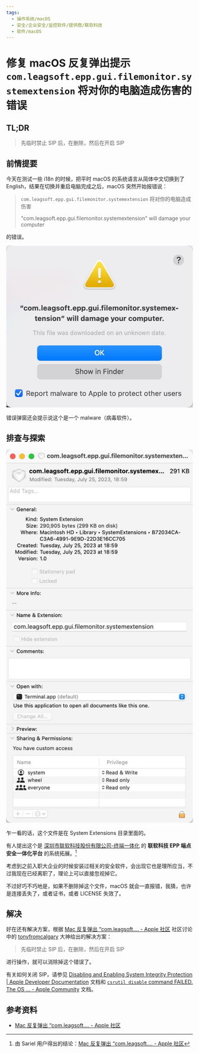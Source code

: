 ```yaml
---
tags:
  - 操作系统/macOS
  - 安全/企业安全/监控软件/提供商/联软科技
  - 软件/macOS
---
```

# 修复 macOS 反复弹出提示 `com.leagsoft.epp.gui.filemonitor.systemextension` 将对你的电脑造成伤害的错误

## TL;DR

> 先临时禁止 SIP 后，在删除，然后在开启 SIP

## 前情提要

今天在测试一些 i18n 的时候，把平时 macOS 的系统语言从简体中文切换到了 English，结果在切换并重启电脑完成之后，macOS 突然开始报错说：

> `com.leagsoft.epp.gui.filemonitor.systemextension` 将对你的电脑造成伤害
> 
> "com.leagsoft.epp.gui.filemonitor.systemextension" will damage your computer

的错误。

![](./assets/fix-macos-com-leagsoft-epp-gui-filemonitor-systemextension-will-damage-your-computer-error-screenshot-1.jpg)

错误弹窗还会提示说这个是一个 malware（病毒软件）。

## 排查与探索

![](./assets/fix-macos-com-leagsoft-epp-gui-filemonitor-systemextension-will-damage-your-computer-error-screenshot-2.jpg)

乍一看的话，这个文件是在 System Extensions 目录里面的。

有人提出这个是 [深圳市联软科技股份有限公司-终端一体化](https://www.leagsoft.com/) 的  **联软科技 EPP 端点安全一体化平台** 的系统拓展。[^1]

考虑到之前入职大企业的时候安装过相关的安全软件，会出现它也是理所应当，不过我现在已经离职了，理论上可以直接忽视掉它。

不过好巧不巧地是，如果不删除掉这个文件，macOS 就会一直报错，我猜，也许是连接丢失了，或者证书，或者 LICENSE 失效了。

## 解决

好在还有解决方案，根据 [Mac 反复弹出 “com.leagsoft.… - Apple 社区](https://discussionschinese.apple.com/thread/255486776?sortBy=best) 社区讨论中的 [tonyfromcalgary](https://discussionschinese.apple.com/profile/tonyfromcalgary/participation) 大神给出的解决方案：

> 先临时禁止 SIP 后，在删除，然后在开启 SIP

进行操作，就可以消除掉这个错误了。

有关如何关闭 SIP，请参见 [Disabling and Enabling System Integrity Protection | Apple Developer Documentation](https://developer.apple.com/documentation/security/disabling_and_enabling_system_integrity_protection) 文档和 [`csrutil disable` command FAILED. The OS … - Apple Community](https://discussions.apple.com/thread/253397576?sortBy=best) 文档。

## 参考资料

- [Mac 反复弹出 “com.leagsoft.… - Apple 社区](https://discussionschinese.apple.com/thread/255486776?sortBy=best)

[^1]: 由 Sariel 用户得出的结论：[Mac 反复弹出 “com.leagsoft.… - Apple 社区](https://discussionschinese.apple.com/thread/255486776?answerId=260215818322&sortBy=best#260215818322)